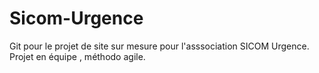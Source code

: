 # Sicom-Urgence

Git pour le projet de site sur mesure pour l'asssociation SICOM Urgence.
Projet en équipe , méthodo agile.
